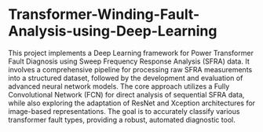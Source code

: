 # Transformer-Winding-Fault-Analysis-using-Deep-Learning

This project implements a Deep Learning framework for Power Transformer Fault Diagnosis using Sweep Frequency Response Analysis (SFRA) data. It involves a comprehensive pipeline for processing raw SFRA measurements into a structured dataset, followed by the development and evaluation of advanced neural network models. The core approach utilizes a Fully Convolutional Network (FCN) for direct analysis of sequential SFRA data, while also exploring the adaptation of ResNet and Xception architectures for image-based representations. The goal is to accurately classify various transformer fault types, providing a robust, automated diagnostic tool.
